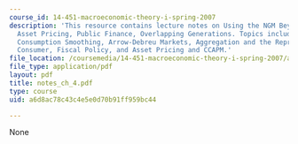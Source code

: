 ```yaml
---
course_id: 14-451-macroeconomic-theory-i-spring-2007
description: 'This resource contains lecture notes on Using the NGM Beyond Growth:
  Asset Pricing, Public Finance, Overlapping Generations. Topics include: Applications/Variations,
  Consumption Smoothing, Arrow-Debreu Markets, Aggregation and the Representative
  Consumer, Fiscal Policy, and Asset Pricing and CCAPM.'
file_location: /coursemedia/14-451-macroeconomic-theory-i-spring-2007/a6d8ac78c43c4e5e0d70b91ff959bc44_notes_ch_4.pdf
file_type: application/pdf
layout: pdf
title: notes_ch_4.pdf
type: course
uid: a6d8ac78c43c4e5e0d70b91ff959bc44

---
```

None